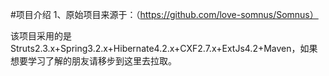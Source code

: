 #项目介绍
1、原始项目来源于：（https://github.com/love-somnus/Somnus）

该项目采用的是Struts2.3.x+Spring3.2.x+Hibernate4.2.x+CXF2.7.x+ExtJs4.2+Maven，如果想要学习了解的朋友请移步到这里去拉取。

